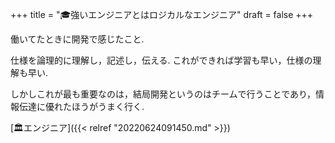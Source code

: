 +++
title = "🎓強いエンジニアとはロジカルなエンジニア"
draft = false
+++

働いてたときに開発で感じたこと.

仕様を論理的に理解し，記述し，伝える. これができれば学習も早い，仕様の理解も早い.

しかしこれが最も重要なのは，結局開発というのはチームで行うことであり，情報伝達に優れたほうがうまく行く.

[🏛エンジニア]({{< relref "20220624091450.md" >}})
